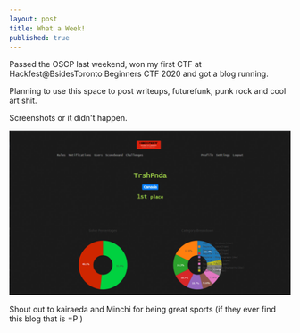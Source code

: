 ```yaml
---
layout: post
title: What a Week!
published: true
---
```

Passed the OSCP last weekend, won my first CTF at Hackfest@BsidesToronto Beginners CTF 2020 and got a blog running.

Planning to use this space to post writeups, futurefunk, punk rock and cool art shit.

Screenshots or it didn't happen.

![](https://raw.githubusercontent.com/TrshPnda/trshpnda.github.io/master/images/Hackfest1stplaceBsides.png)


Shout out to kairaeda and Minchi for being great sports (if they ever find this blog that is =P )
